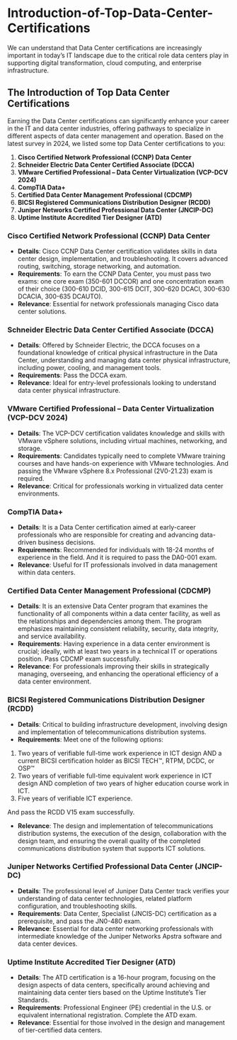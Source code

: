 # Introduction-of-Top-Data-Center-Certifications
We can understand that Data Center certifications are increasingly important in today’s IT landscape due to the critical role data centers play in supporting digital transformation, cloud computing, and enterprise infrastructure.
## The Introduction of Top Data Center Certifications

Earning the Data Center certifications can significantly enhance your career in the IT and data center industries, offering pathways to specialize in different aspects of data center management and operation. Based on the latest survey in 2024, we listed some top Data Center certifications to you:

1. **Cisco Certified Network Professional (CCNP) Data Center**
2. **Schneider Electric Data Center Certified Associate (DCCA)**
3. **VMware Certified Professional – Data Center Virtualization (VCP-DCV 2024)**
4. **CompTIA Data+**
5. **Certified Data Center Management Professional (CDCMP)**
6. **BICSI Registered Communications Distribution Designer (RCDD)**
7. **Juniper Networks Certified Professional Data Center (JNCIP-DC)**
8. **Uptime Institute Accredited Tier Designer (ATD)**

### Cisco Certified Network Professional (CCNP) Data Center

- **Details**: Cisco CCNP Data Center certification validates skills in data center design, implementation, and troubleshooting. It covers advanced routing, switching, storage networking, and automation.
- **Requirements**: To earn the CCNP Data Center, you must pass two exams: one core exam (350-601 DCCOR) and one concentration exam of their choice (300-610 DCID, 300-615 DCIT, 300-620 DCACI, 300-630 DCACIA, 300-635 DCAUTO).
- **Relevance**: Essential for network professionals managing Cisco data center solutions.

### Schneider Electric Data Center Certified Associate (DCCA)

- **Details**: Offered by Schneider Electric, the DCCA focuses on a foundational knowledge of critical physical infrastructure in the Data Center, understanding and managing data center physical infrastructure, including power, cooling, and management tools.
- **Requirements**: Pass the DCCA exam.
- **Relevance**: Ideal for entry-level professionals looking to understand data center physical infrastructure.

### VMware Certified Professional – Data Center Virtualization (VCP-DCV 2024)

- **Details**: The VCP-DCV certification validates knowledge and skills with VMware vSphere solutions, including virtual machines, networking, and storage.
- **Requirements**: Candidates typically need to complete VMware training courses and have hands-on experience with VMware technologies. And passing the VMware vSphere 8.x Professional (2V0-21.23) exam is required.
- **Relevance**: Critical for professionals working in virtualized data center environments.

### CompTIA Data+

- **Details**: It is a Data Center certification aimed at early-career professionals who are responsible for creating and advancing data-driven business decisions.
- **Requirements**: Recommended for individuals with 18-24 months of experience in the field. And it is required to pass the DA0-001 exam.
- **Relevance**: Useful for IT professionals involved in data management within data centers.

### Certified Data Center Management Professional (CDCMP)

- **Details**: It is an extensive Data Center program that examines the functionality of all components within a data center facility, as well as the relationships and dependencies among them. The program emphasizes maintaining consistent reliability, security, data integrity, and service availability.
- **Requirements**: Having experience in a data center environment is crucial; ideally, with at least two years in a technical IT or operations position. Pass CDCMP exam successfully.
- **Relevance**: For professionals improving their skills in strategically managing, overseeing, and enhancing the operational efficiency of a data center environment.

### BICSI Registered Communications Distribution Designer (RCDD)

- **Details**: Critical to building infrastructure development, involving design and implementation of telecommunications distribution systems.
- **Requirements**: Meet one of the following options:
1. Two years of verifiable full-time work experience in ICT design AND a current BICSI certification holder as BICSI TECH™, RTPM, DCDC, or OSP™
2. Two years of verifiable full-time equivalent work experience in ICT design AND completion of two years of higher education course work in ICT.
3. Five years of verifiable ICT experience.

And pass the RCDD V15 exam successfully.

- **Relevance**: The design and implementation of telecommunications distribution systems, the execution of the design, collaboration with the design team, and ensuring the overall quality of the completed communications distribution system that supports ICT solutions.

### Juniper Networks Certified Professional Data Center (JNCIP-DC)

- **Details**: The professional level of Juniper Data Center track verifies your understanding of data center technologies, related platform configuration, and troubleshooting skills.
- **Requirements**: Data Center, Specialist (JNCIS-DC) certification as a prerequisite, and pass the JN0-480 exam.
- **Relevance**: Essential for data center networking professionals with intermediate knowledge of the Juniper Networks Apstra software and data center devices.

### Uptime Institute Accredited Tier Designer (ATD)

- **Details**: The ATD certification is a 16-hour program, focusing on the design aspects of data centers, specifically around achieving and maintaining data center tiers based on the Uptime Institute’s Tier Standards.
- **Requirements**: Professional Engineer (PE) credential in the U.S. or equivalent international registration. Complete the ATD exam.
- **Relevance**: Essential for those involved in the design and management of tier-certified data centers.
